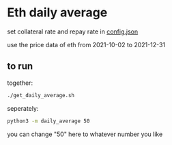 # Eth daily average

set collateral rate and repay rate in [config.json](./config.json)

use the price data of eth from 2021-10-02 to 2021-12-31

## to run 
together:
```bash
./get_daily_average.sh
```
seperately:
```bash
python3 -m daily_average 50
```
you can change "50" here to whatever number you like